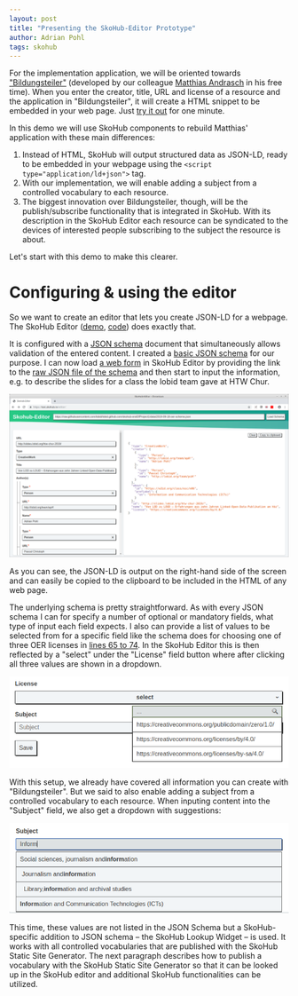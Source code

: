 ```yaml
---
layout: post
title: "Presenting the SkoHub-Editor Prototype"
author: Adrian Pohl
tags: skohub
---
```


For the implementation application, we will be oriented towards ["Bildungsteiler"](https://oerhoernchen.de/bildungsteiler) (developed by our colleague [Matthias Andrasch](https://blog.matthias-andrasch.de/about/) in his free time). When you enter the creator, title, URL and license of a resource and the application in "Bildungsteiler", it will create a HTML snippet to be embedded in your web page. Just [try it out](https://oerhoernchen.de/bildungsteiler) for one minute.

In this demo we will use SkoHub components to rebuild Matthias' application with these main differences:

 1. Instead of HTML, SkoHub will output structured data as JSON-LD, ready to be embedded in your webpage using the `<script type="application/ld+json">` tag.
 2. With our implementation, we will enable adding a subject from a controlled vocabulary to each resource.
 3. The biggest innovation over Bildungsteiler, though, will be the publish/subscribe functionality that is integrated in SkoHub. With its description in the SkoHub Editor each resource can be syndicated to the devices of interested people subscribing to the subject the resource is about.

Let's start with this demo to make this clearer.

# Configuring & using the editor

So we want to create an editor that lets you create JSON-LD for a webpage. The SkoHub Editor ([demo](https://test.skohub.io/editor/), [code](https://github.com/hbz/skohub-editor)) does exactly that.

It is configured with a [JSON schema](https://json-schema.org/understanding-json-schema/) document that simultaneously allows validation of the entered content. I created a [basic JSON schema](https://github.com/lobid/lobid.github.com/blob/master/data/2019-09-18-oer-schema.json) for our purpose. I can now load [a web form](https://test.skohub.io/editor/?schema=https://raw.githubusercontent.com/lobid/lobid.github.com/master/data/2019-09-18-oer-schema.json) in SkoHub Editor by providing the link to the [raw JSON file of the schema](https://raw.githubusercontent.com/lobid/lobid.github.com/skohub-endOfProject1/data/2019-09-18-oer-schema.json) and then start to input the information, e.g. to describe the slides for a class the lobid team gave at HTW Chur.

<img src="/images/2019-09-18-skohub-prototype/editor-input.png" alt="Screenshot of the SkoHub editor with input describing slides for a class." style="width:620px">

As you can see, the JSON-LD is output on the right-hand side of the screen and can easily be copied to the clipboard to be included in the HTML of any web page.

The underlying schema is pretty straightforward. As with every JSON schema I can for specify a number of optional or mandatory fields, what type of input each field expects. I also can provide a list of values to be selected from for a specific field like the schema does for choosing one of three OER licenses in [lines 65 to 74](https://github.com/lobid/lobid.github.com/blob/3ebb98904e01cc445c27f966686de4012f93cae5/data/2019-09-18-oer-schema.json#L65-L74). In the  SkoHub Editor this is then reflected by a "select" under the "License" field button where after clicking all three values are shown in a dropdown.

<img src="/images/2019-09-18-skohub-prototype/pick-a-license.png" alt="The string 'Inform' is input in the subject field and several entries with this string from a controlled vocabulary are suggested." style="width:620px">

With this setup, we already have covered all information you can create with "Bildungsteiler". But we said to also enable adding a subject from a controlled vocabulary to each resource. When inputing content into the "Subject" field, we also get a dropdown with suggestions:

<img src="/images/2019-09-18-skohub-prototype/auto-suggestion-from-skos-vocab.png" alt="The string 'Inform' is input in the subject field and several entries with this string from a controlled vocabulary are suggested." style="width:620px">

This time, these values are not listed in the JSON Schema but a SkoHub-specific addition to JSON schema – the SkoHub Lookup Widget – is used. It works with all controlled vocabularies that are published with the SkoHub Static Site Generator. The next paragraph describes how to publish a vocabulary with the SkoHub Static Site Generator so that it can be looked up in the SkoHub editor and additional SkoHub functionalities can be utilized.
